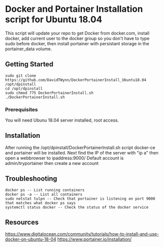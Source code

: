 # Docker and Portainer Installation script for Ubuntu 18.04

This script will update your repo to get Docker from docker.com, install docker, add current user to the docker group so you
don't have to type sudo before docker, then install portainer with persistant storage in the portainer_data volume. 

## Getting Started

```
sudo git clone https://github.com/DavidTWynn/DockerPortainerInstall_Ubuntu18.04 /opt/dpinstall
cd /opt/dpinstall
sudo chmod 775 DockerPortainerInstall.sh
./DockerPortainerInstall.sh
```

### Prerequisites

You will need Ubunu 18.04 server installed, root access. 

## Installation	

After running the /opt/dpinstall/DockerPortainerInstall.sh script docker-ce and portainer will be installed.
Next find the IP of the server with "ip a" then open a webbrowser to ipaddress:9000/ 
Default account is admin/tryportainer then create a new account 

## Troubleshooting

```
docker ps -- List running containers
docker ps -a -- List all containers
sudo netstat tulpn -- Check that portainer is listening on port 9000 that matches what docker ps says
systemctl status docker -- Check the status of the docker service
```

## Resources

https://www.digitalocean.com/community/tutorials/how-to-install-and-use-docker-on-ubuntu-18-04
https://www.portainer.io/installation/

